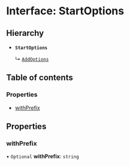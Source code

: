 # Interface: StartOptions

## Hierarchy

- **`StartOptions`**

  ↳ [`AddOptions`](AddOptions.md)

## Table of contents

### Properties

- [withPrefix](StartOptions.md#withprefix)

## Properties

### withPrefix

• `Optional` **withPrefix**: `string`
